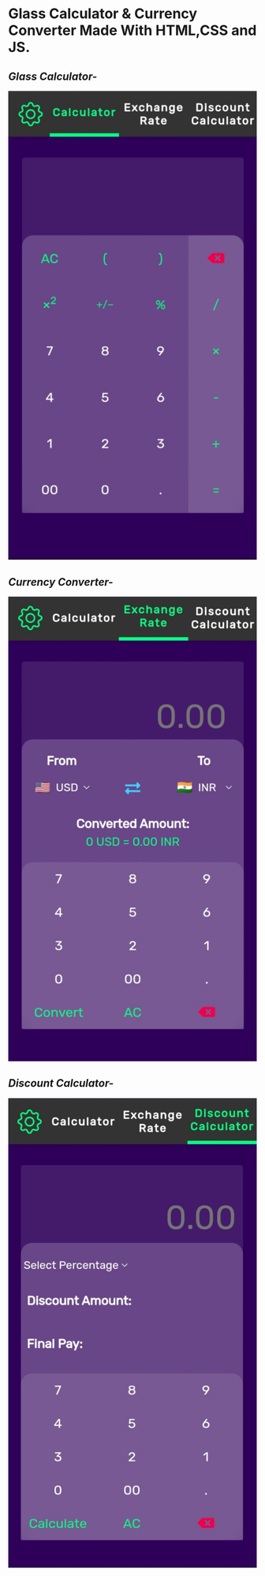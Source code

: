 # Glass Calculator & Currency Converter Made With HTML,CSS and JS.
## ***Glass Calculator-***
![Glass Calculator](cal1.jpg)
## ***Currency Converter-***
![Exchange Rate](cal2.jpg)
## ***Discount Calculator-***
![Discount Calculator](cal3.jpg)


